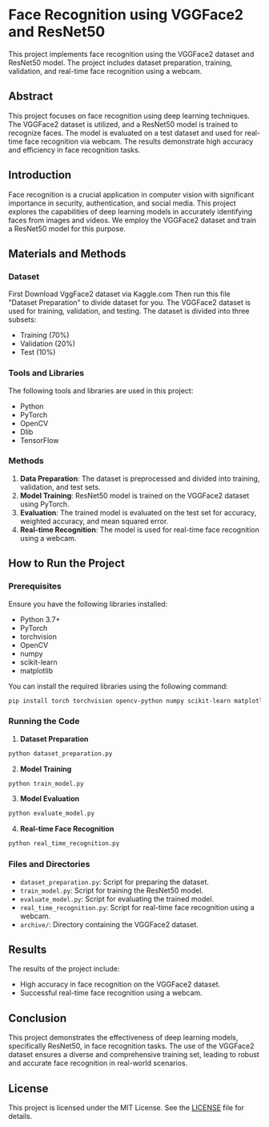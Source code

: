 # Face Recognition using VGGFace2 and ResNet50

This project implements face recognition using the VGGFace2 dataset and ResNet50 model. The project includes dataset preparation, training, validation, and real-time face recognition using a webcam.

## Abstract

This project focuses on face recognition using deep learning techniques. The VGGFace2 dataset is utilized, and a ResNet50 model is trained to recognize faces. The model is evaluated on a test dataset and used for real-time face recognition via webcam. The results demonstrate high accuracy and efficiency in face recognition tasks.

## Introduction

Face recognition is a crucial application in computer vision with significant importance in security, authentication, and social media. This project explores the capabilities of deep learning models in accurately identifying faces from images and videos. We employ the VGGFace2 dataset and train a ResNet50 model for this purpose. 

## Materials and Methods

### Dataset
First Download VggFace2 dataset via Kaggle.com Then run this file "Dataset Preparation" to divide dataset for you.
The VGGFace2 dataset is used for training, validation, and testing. The dataset is divided into three subsets:
- Training (70%)
- Validation (20%)
- Test (10%)

### Tools and Libraries

The following tools and libraries are used in this project:
- Python
- PyTorch
- OpenCV
- Dlib
- TensorFlow

### Methods

1. **Data Preparation**: The dataset is preprocessed and divided into training, validation, and test sets.
2. **Model Training**: ResNet50 model is trained on the VGGFace2 dataset using PyTorch.
3. **Evaluation**: The trained model is evaluated on the test set for accuracy, weighted accuracy, and mean squared error.
4. **Real-time Recognition**: The model is used for real-time face recognition using a webcam.

## How to Run the Project

### Prerequisites

Ensure you have the following libraries installed:

- Python 3.7+
- PyTorch
- torchvision
- OpenCV
- numpy
- scikit-learn
- matplotlib

You can install the required libraries using the following command:

```bash
pip install torch torchvision opencv-python numpy scikit-learn matplotlib
```

### Running the Code

1. **Dataset Preparation**

```bash
python dataset_preparation.py
```

2. **Model Training**

```bash
python train_model.py
```

3. **Model Evaluation**

```bash
python evaluate_model.py
```

4. **Real-time Face Recognition**

```bash
python real_time_recognition.py
```

### Files and Directories

- `dataset_preparation.py`: Script for preparing the dataset.
- `train_model.py`: Script for training the ResNet50 model.
- `evaluate_model.py`: Script for evaluating the trained model.
- `real_time_recognition.py`: Script for real-time face recognition using a webcam.
- `archive/`: Directory containing the VGGFace2 dataset.

## Results

The results of the project include:
- High accuracy in face recognition on the VGGFace2 dataset.
- Successful real-time face recognition using a webcam.

## Conclusion

This project demonstrates the effectiveness of deep learning models, specifically ResNet50, in face recognition tasks. The use of the VGGFace2 dataset ensures a diverse and comprehensive training set, leading to robust and accurate face recognition in real-world scenarios.

## License

This project is licensed under the MIT License. See the [LICENSE](LICENSE) file for details.

